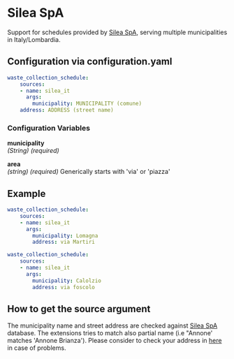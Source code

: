 # Silea SpA

Support for schedules provided by [Silea SpA](https://www.sileaspa.it), serving multiple municipalities in Italy/Lombardia.

## Configuration via configuration.yaml

```yaml
waste_collection_schedule:
    sources:
    - name: silea_it
      args:
        municipality: MUNICIPALITY (comune)
	address: ADDRESS (street name)
```

### Configuration Variables

**municipality**  
*(String) (required)* 

**area**  
*(string) (required)* Generically starts with 'via' or 'piazza'

## Example

```yaml
waste_collection_schedule:
    sources:
    - name: silea_it
      args:
        municipality: Lomagna
        address: via Martiri
```

```yaml
waste_collection_schedule:
    sources:
    - name: silea_it
      args:
        municipality: Calolzio
        address: via foscolo
```

## How to get the source argument

The municipality name and street address are checked against [Silea SpA](https://www.sileaspa.it) database. The extensions tries to match also partial name (i.e "Annone' matches 'Annone Brianza'). Please consider to check your address in [here](https://www.sileaspa.it/calendario-raccolta-rifiuti) in case of problems.
